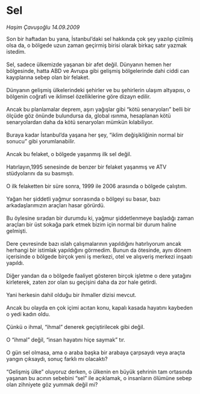 # Sel

*Haşim Çavuşoğlu 14.09.2009*

<div class="taraf_structure_2col_1zq">
<div class="margen_n">



 <p>Son bir haftadan bu yana, İstanbul’daki sel hakkında çok şey yazılıp çizilmiş olsa da, o bölgede uzun zaman geçirmiş birisi olarak birkaç satır yazmak istedim. <br/><br/>Sel, sadece ülkemizde yaşanan bir afet değil. Dünyanın hemen her bölgesinde, hatta ABD ve Avrupa gibi gelişmiş bölgelerinde dahi ciddi can kayıplarına sebep olan bir felaket. <br/><br/>Dünyanın gelişmiş ülkelerindeki şehirler ve bu şehirlerin ulaşım altyapısı, o bölgenin coğrafi ve iklimsel özelliklerine göre dizayn edilir. <br/><br/>Ancak bu planlamalar deprem, aşırı yağışlar gibi “kötü senaryoları” belli bir ölçüde göz önünde bulundursa da, global ısınma, hesaplanan kötü senaryolardan daha da kötü senaryoları mümkün kılabiliyor. <br/><br/>Buraya kadar İstanbul’da yaşana her şey, “iklim değişikliğinin normal bir sonucu” gibi yorumlanabilir. <br/><br/>Ancak bu felaket, o bölgede yaşanmış ilk sel değil. <br/><br/>Hatırlayın,1995 senesinde de benzer bir felaket yaşanmış ve ATV stüdyolarını da su basmıştı. <br/><br/>O ilk felaketten bir süre sonra, 1999 ile 2006 arasında o bölgede çalıştım. <br/><br/>Yağan her şiddetli yağmur sonrasında o bölgeyi su basar, bazı arkadaşlarımızın araçları hasar görürdü. <br/><br/>Bu öylesine sıradan bir durumdu ki, yağmur şiddetlenmeye başladığı zaman araçları bir üst sokağa park etmek bizim için normal bir durum haline gelmişti. <br/><br/>Dere çevresinde bazı ıslah çalışmalarının yapıldığını hatırlıyorum ancak herhangi bir istimlak yapıldığını görmedim. Bunun da ötesinde, aynı dönem içerisinde o bölgede birçok yeni iş merkezi, otel ve alışveriş merkezi inşaatı yapıldı. <br/><br/>Diğer yandan da o bölgede faaliyet gösteren birçok işletme o dere yatağını kirleterek, zaten zor olan su geçişini daha da zor hale getirdi. <br/><br/>Yani herkesin dahil olduğu bir ihmaller dizisi mevcut. <br/><br/>Ancak bu olayda en çok içimi acıtan konu, kapalı kasada hayatını kaybeden o yedi kadın oldu. <br/><br/>Çünkü o ihmal, “ihmal” denerek geçiştirilecek gibi değil. <br/><br/>O “ihmal” değil, “insan hayatını hiçe saymak” tır. <br/><br/>O gün sel olmasa, ama o araba başka bir arabaya çarpsaydı veya araçta yangın çıksaydı, sonuç farklı mı olacaktı? <br/><br/>“Gelişmiş ülke” oluyoruz derken, o ülkenin en büyük şehrinin tam ortasında yaşanan bu acının sebebini “sel” ile açıklamak, o insanların ölümüne sebep olan zihniyete göz yummak değil mi?</p>
<br/>
<br/>
<br/>



<br/>


<div id="taraf_not">
</div>

</div>


</div>
